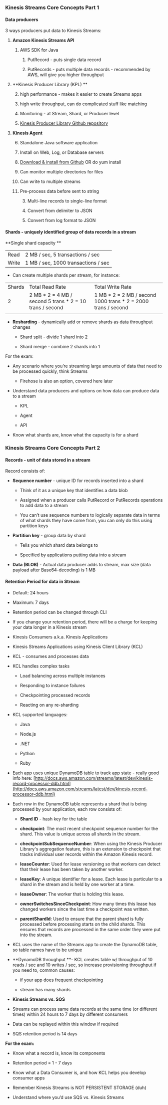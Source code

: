 ### Kinesis Streams Core Concepts Part 1

#### **Data producers** 

3 ways producers put data to Kinesis Streams:

1. **Amazon Kinesis Streams API**

    1. AWS SDK for Java

        1. PutRecord - puts single data record

        2. PutRecords - puts multiple data records - recommended by AWS, will give you higher throughput

2. **Kinesis Producer Library (KPL) **

    2. high performance - makes it easier to create Streams apps 

    3. high write throughput, can do complicated stuff like matching

    4. Monitoring - at Stream, Shard, or Producer level

    5. [Kinesis Producer Library Github repository](https://github.com/awslabs/amazon-kinesis-producer)

3. **Kinesis Agent**

    6. Standalone Java software application

    7. Install on Web, Log, or Database servers

    8. [Download & install from Github](https://github.com/awslabs/amazon-kinesis-agent) OR do yum install

    9. Can monitor multiple directories for files

    10. Can write to multiple streams

    11. Pre-process data before sent to string

        3. Multi-line records to single-line format

        4. Convert from delimiter to JSON

        5. Convert from log format to JSON

#### Shards - uniquely identified group of data records in a stream

**Single shard capacity **

<table>
  <tr>
    <td>Read</td>
    <td>2 MB / sec, 5 transactions / sec</td>
  </tr>
  <tr>
    <td>Write</td>
    <td>1 MB / sec, 1000 transactions / sec</td>
  </tr>
</table>


* Can create multiple shards per stream, for instance:

<table>
  <tr>
    <td>Shards</td>
    <td>Total Read Rate</td>
    <td>Total Write Rate</td>
  </tr>
  <tr>
    <td>2</td>
    <td>2 MB * 2 = 4 MB / second
5 trans * 2 = 10 trans / second</td>
    <td>1 MB * 2 = 2 MB / second
1000 trans * 2 = 2000 trans / second</td>
  </tr>
  <tr>
    <td></td>
    <td></td>
    <td></td>
  </tr>
</table>


* **Resharding** - dynamically add or remove shards as data throughput changes

    * Shard split - divide 1 shard into 2

    * Shard merge - combine 2 shards into 1

For the exam:

* Any scenario where you’re streaming large amounts of data that need to be processed quickly, think Streams

    * Firehose is also an option, covered here later

* Understand data producers and options on how data can produce data to a stream

    * KPL

    * Agent

    * API

* Know what shards are, know what the capacity is for a shard

### Kinesis Streams Core Concepts Part 2

#### Records - unit of data stored in a stream

Record consists of:

* **Sequence number** - unique ID for records inserted into a shard

    * Think of it as a unique key that identifies a data blob

    * Assigned when a producer calls PutRecord or PutRecords operations to add data to a stream

    * You can’t use sequence numbers to logically separate data in terms of what shards they have come from, you can only do this using partition keys

* **Partition key** - group data by shard

    * Tells you which shard data belongs to

    * Specified by applications putting data into a stream

* **Data (BLOB)** - Actual data producer adds to stream, max size (data payload after Base64-decoding) is 1 MB

#### Retention Period for data in Stream

* Default: 24 hours

* Maximum: 7 days

* Retention period can be changed through CLI

* If you change your retention period, there will be a charge for keeping your data longer in a Kinesis stream

* Kinesis Consumers a.k.a. Kinesis Applications

* Kinesis Streams Applications using Kinesis Client Library (KCL)

* KCL - consumes and processes data

* KCL handles complex tasks

    * Load balancing across multiple instances

    * Responding to instance failures

    * Checkpointing processed records

    * Reacting on any re-sharding

* KCL supported languages:

    * Java

    * Node.js

    * .NET

    * Python

    * Ruby

* Each app uses unique DynamoDB table to track app state - really good info here: [http://docs.aws.amazon.com/streams/latest/dev/kinesis-record-processor-ddb.html](http://docs.aws.amazon.com/streams/latest/dev/kinesis-record-processor-ddb.html)

* Each row in the DynamoDB table represents a shard that is being processed by your application, each row consists of:

    * **Shard ID** - hash key for the table

    * **checkpoint**: The most recent checkpoint sequence number for the shard. This value is unique across all shards in the stream.

    * **checkpointSubSequenceNumber**: When using the Kinesis Producer Library's aggregation feature, this is an extension to checkpoint that tracks individual user records within the Amazon Kinesis record.

    * **leaseCounter**: Used for lease versioning so that workers can detect that their lease has been taken by another worker.

    * **leaseKey**: A unique identifier for a lease. Each lease is particular to a shard in the stream and is held by one worker at a time.

    * **leaseOwner**: The worker that is holding this lease.

    * **ownerSwitchesSinceCheckpoint**: How many times this lease has changed workers since the last time a checkpoint was written.

    * **parentShardId**: Used to ensure that the parent shard is fully processed before processing starts on the child shards. This ensures that records are processed in the same order they were put into the stream.

* KCL uses the name of the Streams app to create the DynamoDB table, so table names have to be unique

* **DynamoDB throughput **- KCL creates table w/ throughput of 10 reads / sec and 10 writes / sec, so increase provisioning throughput if you need to, common causes:

    * if your app does frequent checkpointing 

    * stream has many shards

* **Kinesis Streams vs. SQS**

* Streams can process same data records at the same time (or different times) within 24 hours to 7 days by different consumers

* Data can be replayed within this window if required

* SQS retention period is 14 days

**For the exam:**

* Know what a record is, know its components

* Retention period = 1 - 7 days

* Know what a Data Consumer is, and how KCL helps you develop consumer apps

* Remember Kinesis Streams is NOT PERSISTENT STORAGE (duh)

* Understand where you’d use SQS vs. Kinesis Streams

